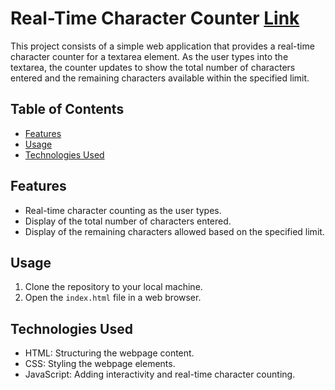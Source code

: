 # Real-Time Character Counter [Link](https://shantanumurdio.github.io/homeAssignment_12/)

This project consists of a simple web application that provides a real-time character counter for a textarea element. As the user types into the textarea, the counter updates to show the total number of characters entered and the remaining characters available within the specified limit.

## Table of Contents

- [Features](#features)
- [Usage](#usage)
- [Technologies Used](#technologies-used)

## Features

- Real-time character counting as the user types.
- Display of the total number of characters entered.
- Display of the remaining characters allowed based on the specified limit.

## Usage

1. Clone the repository to your local machine.
2. Open the `index.html` file in a web browser.

## Technologies Used
- HTML: Structuring the webpage content.
- CSS: Styling the webpage elements.
- JavaScript: Adding interactivity and real-time character counting.
